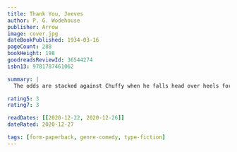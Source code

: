 ```yaml
---
title: Thank You, Jeeves
author: P. G. Wodehouse
publisher: Arrow
image: cover.jpg
dateBookPublished: 1934-03-16
pageCount: 288
bookHeight: 198
goodreadsReviewId: 36544274
isbn13: 9781787461062

summary: |
  The odds are stacked against Chuffy when he falls head over heels for American heiress Pauline Stoker. Who better to help him win her over but Jeeves, the perfect gentleman's gentleman. But when Bertie, Pauline's ex-fiance finds himself caught up in the fray, much to his consternation, even Jeeves struggles to get Chuffy his fairy-tale ending.

rating5: 3
rating7: 3

readDates: [[2020-12-22, 2020-12-26]]
dateRated: 2020-12-27

tags: [form-paperback, genre-comedy, type-fiction]
---
```

